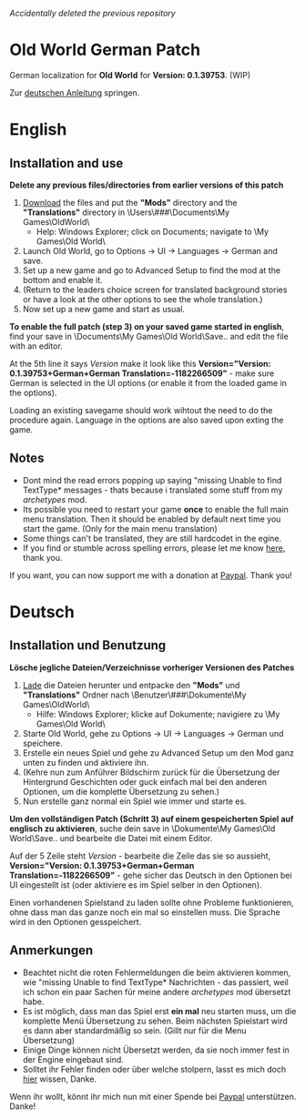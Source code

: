 *Accidentally deleted the previous repository*

# Old World German Patch
German localization for **Old World** for **Version: 0.1.39753**. (WIP)

Zur [deutschen Anleitung](https://github.com/ShadowDuke/OW_GermanPatch#deutsch) springen.

# English
## Installation and use

**Delete any previous files/directories from earlier versions of this patch**
1. [Download](https://github.com/ShadowDuke/OW_GermanPatch/archive/master.zip) the files and put the **"Mods"** directory and the **"Translations"** directory in \Users\\###\Documents\My Games\OldWorld\
   - Help: Windows Explorer; click on Documents; navigate to \My Games\Old World\
2. Launch Old World, go to Options -> UI -> Languages -> German and save.
3. Set up a new game and go to Advanced Setup to find the mod at the bottom and enable it. 
4. (Return to the leaders choice screen for translated background stories or have a look at the other options to see the whole translation.)
5. Now set up a new game and start as usual.

**To enable the full patch (step 3) on your saved game started in english**, find your save in \Documents\My Games\Old World\Save\.. and edit the file with an editor.

At the 5th line it says *Version* make it look like this **Version="Version: 0.1.39753+German+German Translation=-1182266509"** - make sure German is selected in the UI options (or enable it from the loaded game in the options).

Loading an existing savegame should work wihtout the need to do the procedure again. Language in the options are also saved upon exting the game.

## Notes

- Dont mind the read errors popping up saying "missing Unable to find TextType* messages - thats because i translated some stuff from my *archetypes* mod.
- Its possible you need to restart your game **once** to enable the full main menu translation. Then it should be enabled by default next time you start the game. (Only for the main menu translation)
- Some things can't be translated, they are still hardcodet in the egine.
- If you find or stumble across spelling errors, please let me know [here](https://github.com/ShadowDuke/OW_GermanPatch/issues), thank you.

If you want, you can now support me with a donation at [Paypal](https://www.paypal.com/cgi-bin/webscr?cmd=_s-xclick&hosted_button_id=5X8TNX5DN2G5C&source=url). Thank you!

# Deutsch
## Installation und Benutzung

**Lösche jegliche Dateien/Verzeichnisse vorheriger Versionen des Patches**
1. [Lade](https://github.com/ShadowDuke/OW_GermanPatch/archive/master.zip) die Dateien herunter und entpacke den **"Mods"** und **"Translations"** Ordner nach \Benutzer\\###\Dokumente\My Games\OldWorld\
   - Hilfe: Windows Explorer; klicke auf Dokumente; navigiere zu \My Games\Old World\
2. Starte Old World, gehe zu Options -> UI -> Languages -> German und speichere. 
3. Erstelle ein neues Spiel und gehe zu Advanced Setup um den Mod ganz unten zu finden und aktiviere ihn.
4. (Kehre nun zum Anführer Bildschirm zurück für die Übersetzung der Hintergrund Geschichten oder guck einfach mal bei den anderen Optionen, um die komplette Übersetzung zu sehen.)
5. Nun erstelle ganz normal ein Spiel wie immer und starte es.

**Um den vollständigen Patch (Schritt 3) auf einem gespeicherten Spiel auf englisch zu aktivieren**, suche dein save in \Dokumente\My Games\Old World\Save\.. und bearbeite die Datei mit einem Editor.

Auf der 5 Zeile steht *Version* - bearbeite die Zeile das sie so aussieht, **Version="Version: 0.1.39753+German+German Translation=-1182266509"** - gehe sicher das Deutsch in den Optionen bei UI eingestellt ist (oder aktiviere es im Spiel selber in den Optionen).

Einen vorhandenen Spielstand zu laden sollte ohne Probleme funktionieren, ohne dass man das ganze noch ein mal so einstellen muss. Die Sprache wird in den Optionen gesspeichert.

## Anmerkungen

- Beachtet nicht die roten Fehlermeldungen die beim aktivieren kommen, wie "missing Unable to find TextType* Nachrichten - das passiert, weil ich schon ein paar Sachen für meine andere *archetypes* mod übersetzt habe.
- Es ist möglich, dass man das Spiel erst **ein mal** neu starten muss, um die komplette Menü Übersetzung zu sehen. Beim nächsten Spielstart wird es dann aber standardmäßig so sein. (Gillt nur für die Menu Übersetzung)
- Einige Dinge können nicht Übersetzt werden, da sie noch immer fest in der Engine eingebaut sind.
- Solltet ihr Fehler finden oder über welche stolpern, lasst es mich doch [hier](https://github.com/ShadowDuke/OW_GermanPatch/issues) wissen, Danke.

Wenn ihr wollt, könnt ihr mich nun mit einer Spende bei [Paypal](https://www.paypal.com/cgi-bin/webscr?cmd=_s-xclick&hosted_button_id=5X8TNX5DN2G5C&source=url) unterstützen. Danke!
